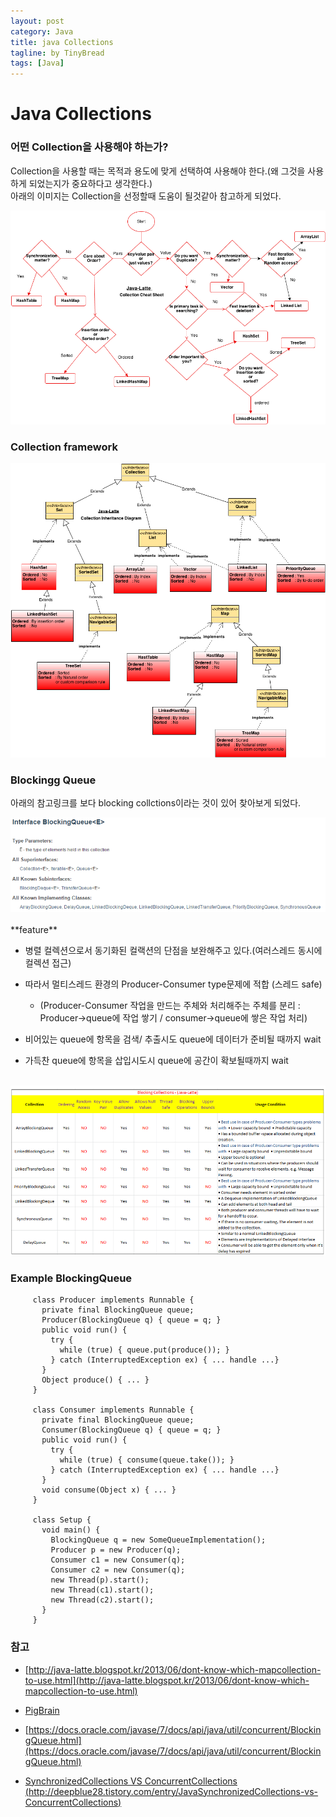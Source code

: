 ```yaml
---
layout: post
category: Java
title: java Collections
tagline: by TinyBread
tags: [Java]
---
```



<!--more-->

  
# Java Collections

### 어떤 Collection을 사용해야 하는가?

Collection을 사용할 때는 목적과 용도에 맞게 선택하여 사용해야 한다.(왜 그것을 사용하게 되었는지가 중요하다고 생각한다.)<br>
아래의 이미지는 Collection을 선정할때 도움이 될것같아 참고하게 되었다.

<img src="/assets/themes/Snail/img/Java/JavaCollection/whichDiagrom.png" alt="">
<br> 

### Collection framework       
<img src="/assets/themes/Snail/img/Java/JavaCollection/hierarchy.png" alt="">
<br> 

### Blockingg Queue
아래의 참고링크를 보다 blocking collctions이라는 것이 있어 찾아보게 되었다.

<img src="/assets/themes/Snail/img/Java/JavaCollection/blockingQueueAPI.png" alt="">
  
<br>
<br>
**feature**

* 병렬 컬렉션으로서 동기화된 컬랙션의 단점을 보완해주고 있다.(여러스레드 동시에 컬렉션 접근)
* 따라서 멀티스레드 환경의 Producer-Consumer type문제에 적합 (스레드 safe)

	* (Producer-Consumer 작업을 만드는 주체와 처리해주는 주체를 분리 : Producer->queue에 작업 쌓기 / consumer->queue에 쌓은 작업 처리)
	
* 비어있는 queue에 항목을 검색/ 추출시도 queue에 데이터가 준비될 때까지 wait
* 가득찬 queue에 항목을 삽입시도시 queue에 공간이 확보될때까지 wait
<br><br>

<img src="/assets/themes/Snail/img/Java/JavaCollection/blockingQueue.png" alt="">
  

### Example BlockingQueue


		
		 class Producer implements Runnable {
		   private final BlockingQueue queue;
		   Producer(BlockingQueue q) { queue = q; }
		   public void run() {
		     try {
		       while (true) { queue.put(produce()); }
		     } catch (InterruptedException ex) { ... handle ...}
		   }
		   Object produce() { ... }
		 }
		
		 class Consumer implements Runnable {
		   private final BlockingQueue queue;
		   Consumer(BlockingQueue q) { queue = q; }
		   public void run() {
		     try {
		       while (true) { consume(queue.take()); }
		     } catch (InterruptedException ex) { ... handle ...}
		   }
		   void consume(Object x) { ... }
		 }
		
		 class Setup {
		   void main() {
		     BlockingQueue q = new SomeQueueImplementation();
		     Producer p = new Producer(q);
		     Consumer c1 = new Consumer(q);
		     Consumer c2 = new Consumer(q);
		     new Thread(p).start();
		     new Thread(c1).start();
		     new Thread(c2).start();
		   }
		 }




### 참고
- [http://java-latte.blogspot.kr/2013/06/dont-know-which-mapcollection-to-use.html](http://java-latte.blogspot.kr/2013/06/dont-know-which-mapcollection-to-use.html)

- [PigBrain](http://pigbrain.github.io)
- [https://docs.oracle.com/javase/7/docs/api/java/util/concurrent/BlockingQueue.html](https://docs.oracle.com/javase/7/docs/api/java/util/concurrent/BlockingQueue.html)

- [SynchronizedCollections VS ConcurrentCollections  (http://deepblue28.tistory.com/entry/JavaSynchronizedCollections-vs-ConcurrentCollections)](http://deepblue28.tistory.com/entry/Java-SynchronizedCollections-vs-ConcurrentCollections)

<br>  

